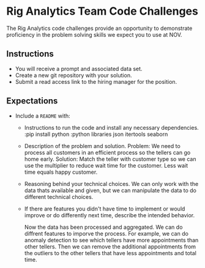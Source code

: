 # Rig Analytics Team Code Challenges

The Rig Analytics code challenges provide an opportunity to demonstrate proficiency in the problem solving skills we expect you to use at NOV.

## Instructions

* You will receive a prompt and associated data set.
* Create a new git repository with your solution.
* Submit a read access link to the hiring manager for the position.

## Expectations

* Include a `README` with:
  * Instructions to run the code and install any necessary dependencies.
    :pip install python
    :python libraries 
       json
       itertools
       seaborn
  
  * Description of the problem and solution.
    Problem: We need to process all customers in an efficient process so the tellers can go home early.
    Solution: Match the teller with customer type so we can use the multiplier to reduce wait time for the customer. Less wait time equals happy customer.

  * Reasoning behind your technical choices.
    We can only work with the data thats available and given, but we can manipulate the data to do different
    technical choices.

  * If there are features you didn't have time to implement or would improve or do differently next time, describe the intended behavior.

    Now the data has been processed and aggregated. We can do diffrent features to imporve the process.
    For example, we can do anomaly detection to see which tellers have more appointments than other tellers.
    Then we can remove the additional appointments from the outliers to the other tellers that have less appointments and total time.



